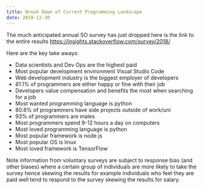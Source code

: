 ```yaml
---
title: Break Down of Current Programming Landscape
date: 2018-12-30
---
```


The much anticipated annual SO survey has just dropped here is the link to the entire results https://insights.stackoverflow.com/survey/2018/

Here are the key take aways:
* Data scientists and Dev Ops are the highest paid
* Most popular development environment Visual Studio Code
* Web development industry is the biggest employer of developers
* 81.1% of programmers are either happy or fine with their job
* Developers value compensation and benefits the most when searching for a job
* Most wanted programming language is python
* 80.8% of programmers have side projects outside of work/uni
* 93% of programmers are males
* Most programmers spend 9-12 hours a day on computers
* Most loved programming language is python
* Most popular framework is node js
* Most popular OS is linux
* Most loved framework is TensorFlow 

Note information from voluntary surveys are subject to response bias (and other biases) where a certain group of individuals are more likely to take the survey hence skewing the results for example individuals who feel they are paid well tend to respond to the survey skewing the results for salary.